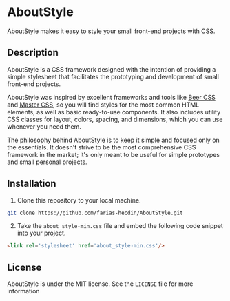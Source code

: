 # AboutStyle

AboutStyle makes it easy to style your small front-end projects with CSS.

## Description

AboutStyle is a CSS framework designed with the intention of providing a simple stylesheet that facilitates the prototyping and development of small front-end projects.

AboutStyle was inspired by excellent frameworks and tools like [Beer CSS](https://www.beercss.com/) and [Master CSS](https://css.master.co/), so you will find styles for the most common HTML elements, as well as basic ready-to-use components. It also includes utility CSS classes for layout, colors, spacing, and dimensions, which you can use whenever you need them.

The philosophy behind AboutStyle is to keep it simple and focused only on the essentials. It doesn't strive to be the most comprehensive CSS framework in the market; it's only meant to be useful for simple prototypes and small personal projects.

## Installation

1. Clone this repository to your local machine.

```bash
git clone https://github.com/farias-hecdin/AboutStyle.git
```

2. Take the `about_style-min.css` file and embed the following code snippet into your project.

```html
<link rel='stylesheet' href='about_style-min.css'/>
```

## License

AboutStyle is under the MIT license. See the `LICENSE` file for more information
